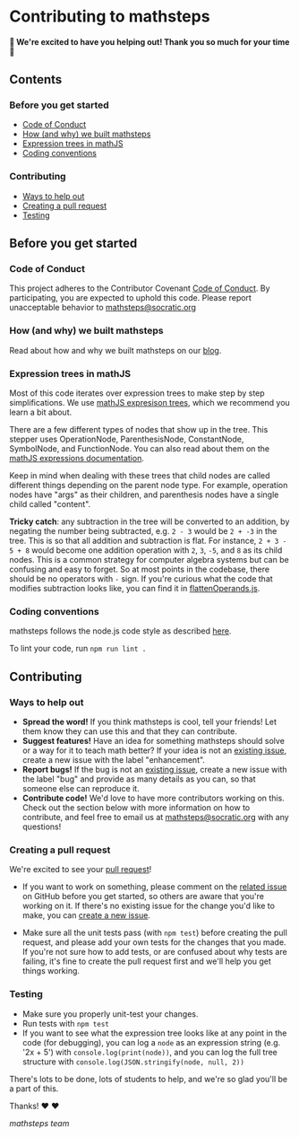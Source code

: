 # Contributing to mathsteps

#### 🎉 We're excited to have you helping out! Thank you so much for your time 🎉

## Contents

### Before you get started

- [Code of Conduct](#code-of-conduct)
- [How (and why) we built mathsteps](#how-and-why-we-built-mathsteps)
- [Expression trees in mathJS](#expression-trees-in-mathjs)
- [Coding conventions](#coding-conventions)

### Contributing

- [Ways to help out](#ways-to-help-out)
- [Creating a pull request](#creating-a-pull-request)
- [Testing](#testing)


## Before you get started

### Code of Conduct

This project adheres to the Contributor Covenant [Code of Conduct](CODE_OF_CONDUCT.md).
By participating, you are expected to uphold this code.
Please report unacceptable behavior to mathsteps@socratic.org

### How (and why) we built mathsteps

Read about how and why we built mathsteps on our [blog](https://blog.socratic.org/stepping-into-math-open-sourcing-our-step-by-step-solver-9b5da066ae36).

### Expression trees in mathJS

Most of this code iterates over expression trees to make step by step simplifications.
We use [mathJS expresison trees](http://mathjs.org/docs/expressions/expression_trees.html#expression-trees),
which we recommend you learn a bit about.

There are a few different types of nodes that show up in the tree.
This stepper uses OperationNode, ParenthesisNode, ConstantNode, SymbolNode, and FunctionNode.
You can also read about them on the [mathJS expressions documentation](http://mathjs.org/docs/expressions/expression_trees.html#nodes).

Keep in mind when dealing with these trees that child nodes are called different things
depending on the parent node type.
For example, operation nodes have "args" as their children,
and parenthesis nodes have a single child called "content".

**Tricky catch**: any subtraction in the tree will be converted to an addition,
by negating the number being subtracted, e.g. `2 - 3` would be `2 + -3` in the tree.
This is so that all addition and subtraction is flat.
For instance, `2 + 3 - 5 + 8` would become one addition operation
with `2`, `3`, `-5`, and `8` as its child nodes.
This is a common strategy for computer algebra systems but can be confusing and easy to forget.
So at most points in the codebase, there should be no operators with `-` sign.
If you're curious what the code that modifies subtraction looks like,
you can find it in [flattenOperands.js](/lib/util/flattenOperands.js).

### Coding conventions

mathsteps follows the node.js code style as described [here](https://github.com/felixge/node-style-guide).

To lint your code, run `npm run lint .`

## Contributing

### Ways to help out

- **Spread the word!**
  If you think mathsteps is cool, tell your friends!
  Let them know they can use this and that they can contribute.
- **Suggest features!**
  Have an idea for something mathsteps should solve or a way for it to teach math better?
  If your idea is not an [existing issue](https://github.com/socraticorg/mathsteps/issues?q=is%3Aopen+is%3Aissue+label%3Aenhancement),
  create a new issue with the label "enhancement".
- **Report bugs!**
  If the bug is not an [existing issue](https://github.com/socraticorg/mathsteps/issues?q=is%3Aopen+is%3Aissue+label%3Abug),
  create a new issue with the label "bug" and provide as many details as you can,
  so that someone else can reproduce it.
- **Contribute code!**
  We'd love to have more contributors working on this.
  Check out the section below with more information on how to contribute,
  and feel free to email us at mathsteps@socratic.org with any questions!

### Creating a pull request

We're excited to see your [pull request](https://help.github.com/articles/about-pull-requests/)!

- If you want to work on something,
  please comment on the [related issue](https://github.com/socraticorg/mathsteps/issues)
  on GitHub before you get started, so others are aware that you're working on it.
  If there's no existing issue for the change you'd like to make,
  you can [create a new issue](https://github.com/socraticorg/mathsteps/issues/new).

- Make sure all the unit tests pass (with `npm test`) before creating the pull request,
  and please add your own tests for the changes that you made.
  If you're not sure how to add tests, or are confused about why tests are failing,
  it's fine to create the pull request first and we'll help you get things working.

### Testing

- Make sure you properly unit-test your changes.
- Run tests with `npm test`
- If you want to see what the expression tree looks like at any point in the code (for debugging),
  you can log a `node` as an expression string (e.g. '2x + 5') with `console.log(print(node))`,
  and you can log the full tree structure with `console.log(JSON.stringify(node, null, 2))`


There's lots to be done, lots of students to help, and we're so glad you'll be a part of this.

Thanks! ❤️ ❤️

_mathsteps team_
